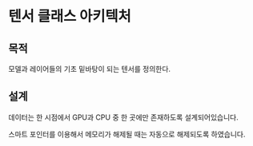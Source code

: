 # 텐서 클래스 아키텍처

## 목적

모델과 레이어들의 기초 밑바탕이 되는 텐서를 정의한다.

## 설계

데이터는 한 시점에서 GPU과 CPU 중 한 곳에만 존재하도록 설계되어있습니다.

스마트 포인터를 이용해서 메모리가 해제될 때는 자동으로 해제되도록 하였습니다.
